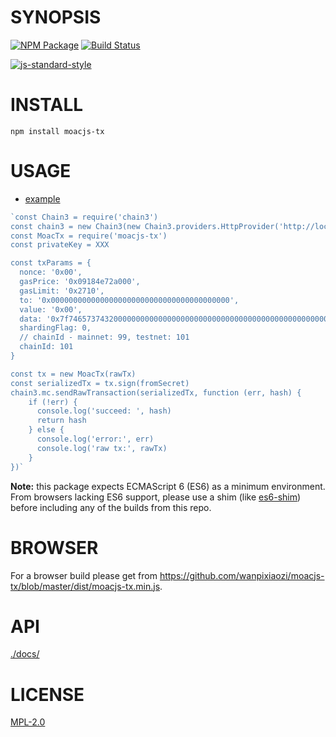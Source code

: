 # SYNOPSIS 
[![NPM Package](https://img.shields.io/badge/npm-1.1.2-blue.svg)](https://www.npmjs.org/package/moacjs-tx)
[![Build Status](https://travis-ci.org/wanpixiaozi/moacjs-tx.svg?branch=master)](https://travis-ci.org/wanpixiaozi/moacjs-tx)

[![js-standard-style](https://cdn.rawgit.com/feross/standard/master/badge.svg)](https://github.com/feross/standard)  

# INSTALL
`npm install moacjs-tx`

# USAGE

  - [example](https://github.com/wanpixiaozi/moacjs-tx/blob/master/examples/transaction.js)

```javascript
`const Chain3 = require('chain3')
const chain3 = new Chain3(new Chain3.providers.HttpProvider('http://localhost:8545')) 
const MoacTx = require('moacjs-tx')
const privateKey = XXX

const txParams = {
  nonce: '0x00',
  gasPrice: '0x09184e72a000', 
  gasLimit: '0x2710',
  to: '0x0000000000000000000000000000000000000000', 
  value: '0x00', 
  data: '0x7f7465737432000000000000000000000000000000000000000000000000000000600057',
  shardingFlag: 0,
  // chainId - mainnet: 99, testnet: 101
  chainId: 101
}

const tx = new MoacTx(rawTx)
const serializedTx = tx.sign(fromSecret)
chain3.mc.sendRawTransaction(serializedTx, function (err, hash) {
    if (!err) {
      console.log('succeed: ', hash)
      return hash
    } else {
      console.log('error:', err)
      console.log('raw tx:', rawTx)
    }
})`
````

**Note:** this package expects ECMAScript 6 (ES6) as a minimum environment. From browsers lacking ES6 support, please use a shim (like [es6-shim](https://github.com/paulmillr/es6-shim)) before including any of the builds from this repo.


# BROWSER  
For a browser build please get from https://github.com/wanpixiaozi/moacjs-tx/blob/master/dist/moacjs-tx.min.js.

# API
[./docs/](./docs/index.md)

# LICENSE
[MPL-2.0](https://tldrlegal.com/license/mozilla-public-license-2.0-(mpl-2))

